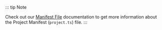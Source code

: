 ::: tip Note

Check out our [Manifest File](../../build/manifest/stellar.md) documentation to get more information about the Project Manifest (`project.ts`) file.
:::
